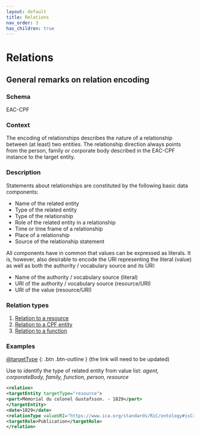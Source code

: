 ```yaml
---
layout: default
title: Relations
nav_order: 3
has_children: true
---
```


# Relations 

## General remarks on relation encoding
### Schema
EAC-CPF
### Context
The encoding of relationships describes the nature of a relationship between (at least) two entities. The relationship direction always points from the person, family or corporate body described in the EAC-CPF instance to the target entity.
### Description
Statements about relationships are constituted by the following basic data components:
* Name of the related entity
* Type of the related entity
* Type of the relationship
* Role of the related entity in a relationship
* Time or time frame of a relationship
* Place of a relationship
* Source of the relationship statement

All components have in common that values can be expressed as literals. It is, however, also desirable to encode the URI representing the literal (value) as well as both the authority / vocabulary source and its URI:
* Name of the authority / vocabulary source (literal)
* URI of the authority / vocabulary source (resource/URI)
* URI of the value (resource/URI)

### Relation types
1. [Relation to a resource](tbd)
2. [Relation to a CPF entity](tbd)
3. [Relation to a function](tbd)

### Examples 
[@targetType](https://eac.staatsbibliothek-berlin.de/schema/taglibrary/cpfTagLibrary2021Draft_EN.html#attr-targetType)
{: .btn .btn-outline }
(the link will need to be updated)

Use to identify the type of related entity from value list: _agent, corporateBody, family, function, person, resource_

```xml
<relation>
<targetEntity targetType="resource">
<part>Mémorial du colonel Gustafsson. - 1829</part>
</targetEntity>
<date>1829</date>
<relationType valueURI="https://www.ica.org/standards/RiC/ontology#isCreatorOf" vocabularySource="RiC-O" vocabularySourceURI="https://www.ica.org/standards/RiC/ontology">is creator of</relationType>
<targetRole>Publication</targetRole>
</relation>
```

